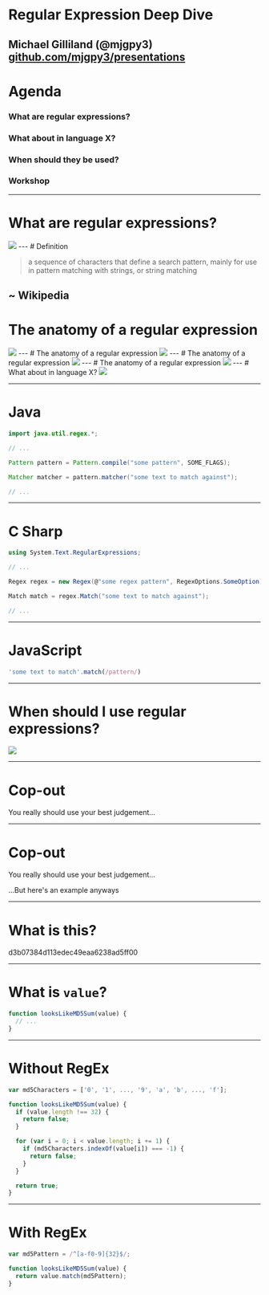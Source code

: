 # Regular Expression Deep Dive
Michael Gilliland (@mjgpy3) <br />
[github.com/mjgpy3/presentations](https://github.com/mjgpy3/presentations)
---
# Agenda

### What are regular expressions?

### What about in language X?

### When should they be used?

### Workshop
---
# What are regular expressions?

<img src="https://upload.wikimedia.org/wikipedia/en/b/b9/MagrittePipe.jpg" style="max-width: 100%;">
</img>
---
# Definition

> a sequence of characters that define a search pattern, mainly for use in pattern matching with strings, or string matching

 ~ Wikipedia
---
# The anatomy of a regular expression

<img src="static/images/regex_anatomy.png" style="max-width: 100%;">
</img>
---
# The anatomy of a regular expression

<img src="static/images/regex_anatomy_2.png" style="max-width: 100%;">
</img>
---
# The anatomy of a regular expression

<img src="static/images/regex_anatomy_3.png" style="max-width: 100%;">
</img>
---
# The anatomy of a regular expression

<img src="static/images/regex_anatomy_3.png" style="max-width: 100%;">
</img>
---
# What about in language X?

<img src="http://m.cdn.blog.hu/eo/eotvoskollegium/image/0mcbgopp8cvvlnxxsx.jpg" style="max-width: 100%;">
</img>

---
# Java
```java
import java.util.regex.*;

// ...

Pattern pattern = Pattern.compile("some pattern", SOME_FLAGS);

Matcher matcher = pattern.matcher("some text to match against");

// ...
```

---
# C Sharp
```c#
using System.Text.RegularExpressions;

// ...

Regex regex = new Regex(@"some regex pattern", RegexOptions.SomeOption);

Match match = regex.Match("some text to match against");

// ...
```

---
# JavaScript
```javascript
'some text to match'.match(/pattern/)
```

---
# When should I use regular expressions?

<img src="http://poshcommunication.com/wp-content/uploads/2015/03/confused-880735_1280-900x600.jpg" style="max-width: 100%;">
</img>

---
# Cop-out

You really should use your best judgement...

---
# Cop-out

You really should use your best judgement...

...But here's an example anyways

---
# What is this?

d3b07384d113edec49eaa6238ad5ff00

---
# What is `value`?

```javascript
function looksLikeMD5Sum(value) {
  // ...
}
```

---
# Without RegEx

```javascript
var md5Characters = ['0', '1', ..., '9', 'a', 'b', ..., 'f'];

function looksLikeMD5Sum(value) {
  if (value.length !== 32) {
    return false;
  }

  for (var i = 0; i < value.length; i += 1) {
    if (md5Characters.indexOf(value[i]) === -1) {
      return false;
    }
  }

  return true;
}
```

---
# With RegEx

```javascript
var md5Pattern = /^[a-f0-9]{32}$/;

function looksLikeMD5Sum(value) {
  return value.match(md5Pattern);
}
```
